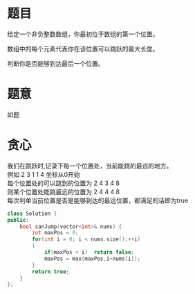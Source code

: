 # 题目
给定一个非负整数数组，你最初位于数组的第一个位置。

数组中的每个元素代表你在该位置可以跳跃的最大长度。

判断你是否能够到达最后一个位置。

# 题意
如题

# 贪心
我们在跳跃时,记录下每一个位置处，当前能跳的最远的地方。   
例如     2 3 1 1 4  坐标从0开始   
每个位置处的可以跳到的位置为 2 4 3 4 8   
则某个位置处能跳最远的位置为 2 4 4 4 8    
每次判单当前位置是否是能够到达的最远位置，都满足的话即为true   
```cpp
class Solution {
public:
    bool canJump(vector<int>& nums) {
        int maxPos = 0;
        for(int i = 0; i < nums.size();++i)
        {
            if(maxPos < i)  return false;
            maxPos = max(maxPos,i+nums[i]);
        }
        return true;
    }
};
```
